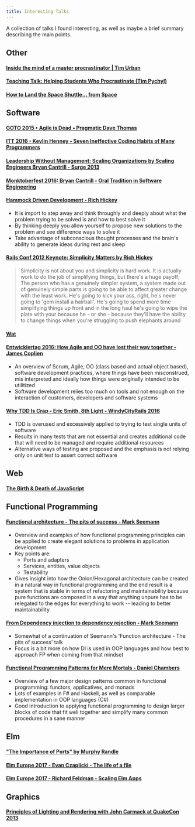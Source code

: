 ```yaml
---
title: Interesting Talks
---
```


A collection of talks I found interesting, as well as maybe a brief summary describing
the main points.

## Other

#### [Inside the mind of a master procrastinator | Tim Urban](https://www.youtube.com/watch?v=arj7oStGLkU)

#### [Teaching Talk: Helping Students Who Procrastinate (Tim Pychyl)](https://www.youtube.com/watch?v=mhFQA998WiA)

#### [How to Land the Space Shuttle... from Space](https://www.youtube.com/watch?v=Jb4prVsXkZU)


## Software

#### [GOTO 2015 • Agile is Dead • Pragmatic Dave Thomas](https://www.youtube.com/watch?v=a-BOSpxYJ9M)

#### [ITT 2016 - Kevlin Henney - Seven Ineffective Coding Habits of Many Programmers](https://www.youtube.com/watch?v=ZsHMHukIlJY)

#### [Leadership Without Management: Scaling Organizations by Scaling Engineers Bryan Cantrill - Surge 2013](https://www.youtube.com/watch?v=bGkVM1B5NuI)

#### [Monktoberfest 2016: Bryan Cantrill - Oral Tradition in Software Engineering](https://www.youtube.com/watch?v=4PaWFYm0kEw)

#### [Hammock Driven Development - Rich Hickey](https://www.youtube.com/watch?v=f84n5oFoZBc)
- It is import to step away and think throughly and deeply about what the problem
  trying to be solved is and how to best solve it
- By thinking deeply you allow yourself to propose new solutions to the problem and
  see difference ways to solve it
- Take advantage of subconscious thought processes and the brain's ability to
  generate ideas during rest and sleep

#### [Rails Conf 2012 Keynote: Simplicity Matters by Rich Hickey](https://www.youtube.com/watch?v=rI8tNMsozo0)
> Simplicity is not about you and simplicity is hard work. It is actually work to do
> the job of simplifying things, but there's a huge payoff; The person who has
> a genuinely simpler system, a system made out of genuinely simple parts is
> going to be able to affect greater change with the least work. He's going to kick
> your ass, right, he's never going to 'gem install a hairball'. He's going to
> spend more time simplifying things up front and in the long haul he's going to
> wipe the plate with your because he - or she - because they'll have the ability to
> change things when you're struggling to push elephants around

#### [Wat](https://www.destroyallsoftware.com/talks/wat)

#### [Entwicklertag 2016: How Agile and OO have lost their way together - James Coplien](https://www.youtube.com/watch?v=DOyNfmqwR98)
- An overview of Scrum, Agile, OO (class based and actual object based), software
  development practices, where things have been misconstrued, mis interpreted and
  ideally how things were originally intended to be utilitized
- Software development relies too much on tools and not enough on the interaction of
  customers, developers and software systems

#### [Why TDD Is Crap - Eric Smith, 8th Light - WindyCityRails 2016](https://www.youtube.com/watch?v=DQBf6li1hww)
- TDD is overused and excessively applied to trying to test single units of software
- Results in many tests that are not essential and creates additional code that will
  need to be managed and require additional resources
- Alternative ways of testing are proposed and the emphasis is not relying only on
  unit test to assert correct software


## Web

#### [The Birth & Death of JavaScript](https://www.destroyallsoftware.com/talks/the-birth-and-death-of-javascript)


## Functional Programming

#### [Functional architecture - The pits of success - Mark Seemann](https://www.youtube.com/watch?v=US8QG9I1XW0)
- Overview and examples of how functional programming principles can be applied to
  create elegant solutions to problems in application development
- Key points are:
    - Ports and adapters
    - Services, entities, value objects
    - Testability
- Gives insight into how the Onion/Hexagonal architecture can be created in a natural
  way in functional programming and the end result is a system that is stable in
  terms of refactoring and maintainability because pure functions are composed in a
  way that anything unpure has to be relegated to the edges for everything to work --
  leading to better maintainability

#### [From Dependency injection to dependency rejection - Mark Seemann](https://www.youtube.com/watch?v=cxs7oLGrxQ4)
- Somewhat of a continuation of Seemann's 'Function architecture - The pits of
  success' talk
- Focus is a bit more on how DI is used in OOP languages and how best to approach FP
  when coming from that mindset

#### [Functional Programming Patterns for Mere Mortals - Daniel Chambers](https://www.youtube.com/watch?v=v9QGWbGppis)
- Overview of a few major design patterns common in functional programming: functors,
  applicatives, and monads
- Lots of examples in F# and Haskell, as well as comparable implementation in OOP
  languages (C#)
- Good introduction to applying functional programming to design larger blocks of
  code that fit well together and simplify many common procedures in a sane manner


## Elm

#### ["The Importance of Ports" by Murphy Randle](https://www.youtube.com/watch?v=P3pL85n9_5s)

#### [Elm Europe 2017 - Evan Czaplicki - The life of a file](https://www.youtube.com/watch?v=XpDsk374LDE)

#### [Elm Europe 2017 - Richard Feldman - Scaling Elm Apps](https://www.youtube.com/watch?v=DoA4Txr4GUs)


## Graphics

#### [Principles of Lighting and Rendering with John Carmack at QuakeCon 2013](https://www.youtube.com/watch?v=IyUgHPs86XM)
